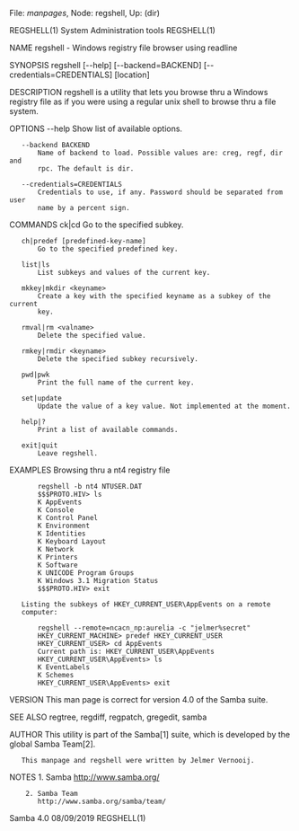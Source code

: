 File: *manpages*,  Node: regshell,  Up: (dir)

REGSHELL(1)               System Administration tools              REGSHELL(1)



NAME
       regshell - Windows registry file browser using readline

SYNOPSIS
       regshell [--help] [--backend=BACKEND] [--credentials=CREDENTIALS]
                [location]

DESCRIPTION
       regshell is a utility that lets you browse thru a Windows registry file
       as if you were using a regular unix shell to browse thru a file system.

OPTIONS
       --help
           Show list of available options.

       --backend BACKEND
           Name of backend to load. Possible values are: creg, regf, dir and
           rpc. The default is dir.

       --credentials=CREDENTIALS
           Credentials to use, if any. Password should be separated from user
           name by a percent sign.

COMMANDS
       ck|cd <keyname>
           Go to the specified subkey.

       ch|predef [predefined-key-name]
           Go to the specified predefined key.

       list|ls
           List subkeys and values of the current key.

       mkkey|mkdir <keyname>
           Create a key with the specified keyname as a subkey of the current
           key.

       rmval|rm <valname>
           Delete the specified value.

       rmkey|rmdir <keyname>
           Delete the specified subkey recursively.

       pwd|pwk
           Print the full name of the current key.

       set|update
           Update the value of a key value. Not implemented at the moment.

       help|?
           Print a list of available commands.

       exit|quit
           Leave regshell.

EXAMPLES
       Browsing thru a nt4 registry file

           regshell -b nt4 NTUSER.DAT
           $$$PROTO.HIV> ls
           K AppEvents
           K Console
           K Control Panel
           K Environment
           K Identities
           K Keyboard Layout
           K Network
           K Printers
           K Software
           K UNICODE Program Groups
           K Windows 3.1 Migration Status
           $$$PROTO.HIV> exit

       Listing the subkeys of HKEY_CURRENT_USER\AppEvents on a remote
       computer:

           regshell --remote=ncacn_np:aurelia -c "jelmer%secret"
           HKEY_CURRENT_MACHINE> predef HKEY_CURRENT_USER
           HKEY_CURRENT_USER> cd AppEvents
           Current path is: HKEY_CURRENT_USER\AppEvents
           HKEY_CURRENT_USER\AppEvents> ls
           K EventLabels
           K Schemes
           HKEY_CURRENT_USER\AppEvents> exit

VERSION
       This man page is correct for version 4.0 of the Samba suite.

SEE ALSO
       regtree, regdiff, regpatch, gregedit, samba

AUTHOR
       This utility is part of the Samba[1] suite, which is developed by the
       global Samba Team[2].

       This manpage and regshell were written by Jelmer Vernooij.

NOTES
        1. Samba
           http://www.samba.org/

        2. Samba Team
           http://www.samba.org/samba/team/



Samba 4.0                         08/09/2019                       REGSHELL(1)
